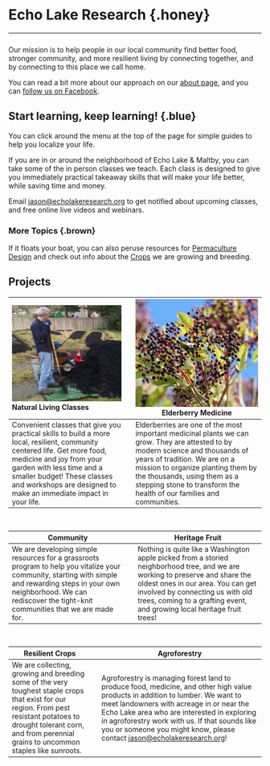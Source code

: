 Echo Lake Research {.honey}
==

<hr class='mist' style='margin-bottom: 24px'>

Our mission is to help people in our local community find better food, stronger community, and more resilient living by connecting together, and by connecting to this place we call home.

You can read a bit more about our approach on our [about page](about.html), and you can [follow us on Facebook](https://www.facebook.com/EchoLakeResearch/).

## Start learning, keep learning! {.blue}

You can click around the menu at the top of the page for simple guides to help you localize your life.

If you are in or around the neighborhood of Echo Lake & Maltby, you can take some of the in person classes we teach. Each class is designed to give you immediately practical takeaway skills that will make your life better, while saving time and money.

Email jason@echolakeresearch.org to get notified about upcoming classes, and free online live videos and webinars.

### More Topics {.brown}

If it floats your boat, you can also peruse resources for [Permaculture Design](/permaculture) and check out info about the [Crops](/crops) we are growing and breeding.

## Projects

| ![Picture of garden beds](./natural-living.jpg)Natural Living Classes |      | ![Elderberries](./elderberries.jpg) Elderberry Medicine      |
| :----------------------------------------------------------- | ---- | ------------------------------------------------------------ |
| Convenient classes that give you practical skills to build a more local, resilient, community centered life. Get more food, medicine and joy from your garden with less time and a smaller budget! These classes and workshops are designed to make an immediate impact in your life. |      | Elderberries are one of the most important medicinal plants we can grow. They are attested to by modern science and thousands of years of tradition. We are on a mission to organize planting them by the thousands, using them as a stepping stone to transform the health of our families and communities. |

<br>

| Community                                                    |      | Heritage Fruit                                               |
| ------------------------------------------------------------ | ---- | ------------------------------------------------------------ |
| We are developing simple resources for a grassroots program to help you vitalize your community, starting with simple and rewarding steps in your own neighborhood. We can rediscover the tight-knit communities that we are made for. |      | Nothing is quite like a Washington apple picked from a storied neighborhood tree, and we are working to preserve and share the oldest ones in our area. You can get involved by connecting us with old trees, coming to a grafting event, and growing local heritage fruit trees! |

<br>

| Resilient Crops                                              |      | Agroforestry                                                 |
| ------------------------------------------------------------ | ---- | ------------------------------------------------------------ |
| We are collecting, growing and breeding some of the very toughest staple crops that exist for our region. From pest resistant potatoes to drought tolerant corn, and from perennial grains to uncommon staples like sunroots. |      | Agroforestry is managing forest land to produce food, medicine, and other high value products in addition to lumber. We want to meet landowners with acreage in or near the Echo Lake area who are interested in exploring in agroforestry work with us. If that sounds like you or someone you might know, please contact jason@echolakeresearch.org! |


